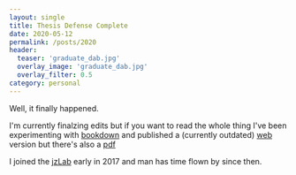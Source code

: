 ```yaml
---
layout: single
title: Thesis Defense Complete
date: 2020-05-12
permalink: /posts/2020
header:
  teaser: 'graduate_dab.jpg'
  overlay_image: 'graduate_dab.jpg'
  overlay_filter: 0.5
category: personal
---
```


Well, it finally happened.

I'm currently finalzing edits but if you want to read the whole thing I've been experimenting with [bookdown](http://bookdown.org) and published a (currently outdated) [web](http://thesis.elijahc.net) version but there's also a [pdf](http://thesis.elijahc.net/thesis.pdf)

I joined the [jzLab](http://jzlab.org) early in 2017 and man has time flown by since then.
